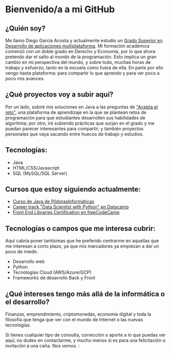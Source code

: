 # Bienvenido/a a mi GitHub
## ¿Quién soy?
Me llamo Diego García Acosta y actualmente estudio un [Grado Superior en Desarrollo de aplicaciones multiplataforma](https://www.imf-formacion.com/grados-superiores/grado-desarrollo-aplicaciones-multiplataforma). Mi formación académica comenzó con un doble grado en Derecho y Economía, por lo que ahora pretendo dar el salto al mundo de la programación. Esto implica un gran cambio en mi perspectiva del mundo, y sobre todo, muchas horas de trabajo y esfuerzo, tanto en la escuela como fuera de ella. En parte por ello vengo hasta plataforma: para compartir lo que aprendo y para ver poco a poco mis avances.

## ¿Qué proyectos voy a subir aquí?
Por un lado, subiré mis soluciones en Java a las preguntas de ["Acepta el reto"](https://www.aceptaelreto.com/), una plataforma de aprendizaje en la que se plantean retos de programación para que estudiantes desarrollen sus habilidades de algoritmia; por otro, iré subiendo prácticas que surjan en el grado y me puedan parecer interesantes para compartir; y también proyectos personales que vaya sacando entre huecos de trabajo y estudios.

## Tecnologías:
- Java
- HTML/CSS/Javascript
- SQL (MySQL/SQL Server)

## Cursos que estoy siguiendo actualmente:
- [Curso de Java de PildorasInformáticas](https://www.youtube.com/watch?v=coK4jM5wvko&list=PLU8oAlHdN5BktAXdEVCLUYzvDyqRQJ2lk)
- [Career track "Data Scientist with Python" en Datacamp](https://www.datacamp.com/tracks/data-scientist-with-python)
- [Front End Libraries Certification en freeCodeCamp](https://www.freecodecamp.org/learn/front-end-libraries/)

## Tecnologías o campos que me interesa cubrir:
Aquí cabría poner tantísimas que he preferido centrarme en aquellas que me interesan a corto plazo, ya que mis marcadores ya empiezan a dar un poco de miedo.
- Desarrollo web
- Python 
- Tecnologías Cloud (AWS/Azure/GCP)
- Frameworks de desarrollo Back y Front

## ¿Qué intereses tengo más allá de la informática o el desarrollo?  
Finanzas, emprendimiento, criptomonedas, economía digital y toda la filosofía que tenga que ver con el mundo de Internet o las nuevas tecnologías. 

Si tienes cualquier tipo de consulta, corrección o aporte a lo que puedas ver aquí, no dudes en contactarme, y mucho menos si es para una felicitación o invitación a una caña. Nos vemos. :
